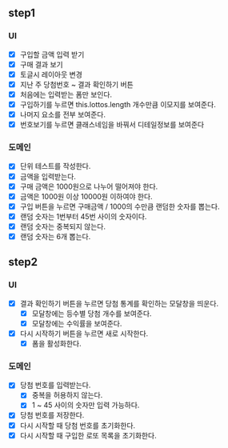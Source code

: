 ## step1

### UI

- [x] 구입할 금액 입력 받기
- [x] 구매 결과 보기
- [x] 토글시 레이아웃 변경
- [x] 지난 주 당첨번호 ~ 결과 확인하기 버튼
- [x] 처음에는 입력받는 폼만 보인다.
- [x] 구입하기를 누르면 this.lottos.length 개수만큼 이모지를 보여준다.
- [x] 나머지 요소를 전부 보여준다.
- [x] 번호보기를 누르면 클래스네임을 바꿔서 디테일정보를 보여준다

### 도메인

- [x] 단위 테스트를 작성한다.
- [x] 금액을 입력받는다.
- [x] 구매 금액은 1000원으로 나누어 떨어져야 한다.
- [x] 금액은 1000원 이상 10000원 이하여야 한다.
- [x] 구입 버튼을 누르면 구매금액 / 1000의 수만큼 랜덤한 숫자를 뽑는다.
- [x] 랜덤 숫자는 1번부터 45번 사이의 숫자이다.
- [x] 랜덤 숫자는 중복되지 않는다.
- [x] 랜덤 숫자는 6개 뽑는다.

## step2

### UI

- [x] 결과 확인하기 버튼을 누르면 당첨 통계를 확인하는 모달창을 띄운다.
  - [x] 모달창에는 등수별 당첨 개수를 보여준다.
  - [x] 모달창에는 수익률을 보여준다.
- [x] 다시 시작하기 버튼을 누르면 새로 시작한다.
  - [x] 폼을 활성화한다.

### 도메인

- [x] 당첨 번호를 입력받는다.
  - [x] 중복을 허용하지 않는다.
  - [x] 1 ~ 45 사이의 숫자만 입력 가능하다.
- [x] 당첨 번호를 저장한다.
- [x] 다시 시작할 때 당첨 번호를 초기화한다.
- [x] 다시 시작할 때 구입한 로또 목록을 초기화한다.
